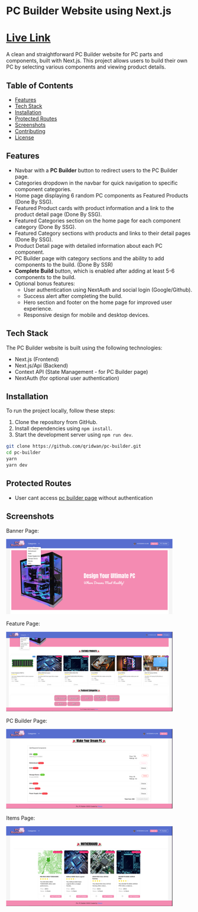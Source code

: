# PC Builder Website using Next.js

# [Live Link](https://pc-builder-pro.vercel.app)

A clean and straightforward PC Builder website for PC parts and components, built with Next.js. This project allows users to build their own PC by selecting various components and viewing product details.

## Table of Contents

- [Features](#features)
- [Tech Stack](#tech-stack)
- [Installation](#installation)
- [Protected Routes](#protected-routes)
- [Screenshots](#screenshots)
- [Contributing](#contributing)
- [License](#license)

## Features

- Navbar with a **PC Builder** button to redirect users to the PC Builder page.
- Categories dropdown in the navbar for quick navigation to specific component categories.
- Home page displaying 6 random PC components as Featured Products (Done By SSG).
- Featured Product cards with product information and a link to the product detail page (Done By SSG).
- Featured Categories section on the home page for each component category (Done By SSG).
- Featured Category sections with products and links to their detail pages (Done By SSG).
- Product Detail page with detailed information about each PC component.
- PC Builder page with category sections and the ability to add components to the build. (Done By SSR)
- **Complete Build** button, which is enabled after adding at least 5-6 components to the build.
- Optional bonus features:
  - User authentication using NextAuth and social login (Google/Github).
  - Success alert after completing the build.
  - Hero section and footer on the home page for improved user experience.
  - Responsive design for mobile and desktop devices.

## Tech Stack

The PC Builder website is built using the following technologies:

- Next.js (Frontend)
- Next.js/Api (Backend)
- Context API (State Management - for PC Builder page)
- NextAuth (for optional user authentication)

## Installation

To run the project locally, follow these steps:

1. Clone the repository from GitHub.
2. Install dependencies using `npm install`.
3. Start the development server using `npm run dev`.

```bash
git clone https://github.com/qridwan/pc-builder.git
cd pc-builder
yarn
yarn dev
```

## Protected Routes

- User cant access [pc builder page](https://pc-builder-pro.vercel.app/pcbuild) without authentication

## Screenshots

<p>Banner Page: </p>
<img src="/public/ss/banner.png" width="450px"/>

<p>Feature Page: </p>
<img src="/public/ss/featured.png" width="450px"/>

<p>PC Builder Page: </p>
<img src="/public/ss/pc-builder.png" width="450px"/>

<p>Items Page: </p>
<img src="/public/ss/items.png" width="450px"/>
